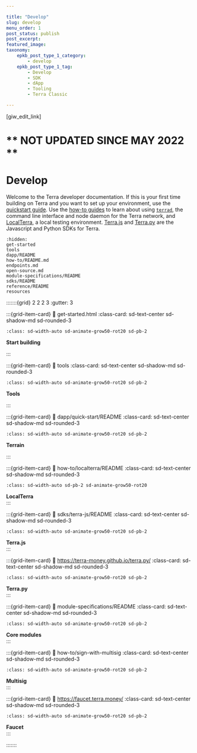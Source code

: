 ```yaml
---

title: "Develop"
slug: develop
menu_order: 1
post_status: publish
post_excerpt: 
featured_image: 
taxonomy:
    epkb_post_type_1_category:
        - develop
    epkb_post_type_1_tag:
        - Develop
        - SDK
        - dApp
        - Tooling
        - Terra Classic

---
```

<p>[giw_edit_link]</p>

# ** NOT UPDATED SINCE MAY 2022 **

# Develop

Welcome to the Terra developer documentation. If this is your first time building on Terra and you want to set up your environment, use the [quickstart guide](dapp/quick-start/README.md). Use the [how-to guides](how-to/README.md) to learn about using [`terrad`](how-to/terrad/README.md), the command line interface and node daemon for the Terra network, and [LocalTerra](how-to/localterra/README.md), a local testing environment. [Terra.js](sdks/terra-js/README.md) and [Terra.py](https://terra-money.github.io/terra.py/) are the Javascript and Python SDKs for Terra.

```{toctree}
:hidden:
get-started
tools
dapp/README
how-to/README.md
endpoints.md
open-source.md
module-specifications/README
sdks/README
reference/README
resources
```

:::::::{grid} 2 2 2 3
:gutter: 3

:::{grid-item-card}
:link: get-started.html
:class-card: sd-text-center sd-shadow-md sd-rounded-3
```{image} https://github.com/lunctoken/english/raw/main/img/Build_a_dApp_ver2.svg
:class: sd-width-auto sd-animate-grow50-rot20 sd-pb-2
```
**Start building**  

:::

:::{grid-item-card}
:link: tools
:class-card: sd-text-center sd-shadow-md sd-rounded-3
```{image} https://github.com/lunctoken/english/raw/main/img/Terrad.svg
:class: sd-width-auto sd-animate-grow50-rot20 sd-pb-2
```
**Tools**

:::

:::{grid-item-card}
:link: dapp/quick-start/README
:class-card: sd-text-center sd-shadow-md sd-rounded-3
```{image} https://github.com/lunctoken/english/raw/main/img/terrain.png
:class: sd-width-auto sd-animate-grow50-rot20 sd-pb-2
```
**Terrain**  

:::

:::{grid-item-card}
:link: how-to/localterra/README
:class-card: sd-text-center sd-shadow-md sd-rounded-3
```{image} https://github.com/lunctoken/english/raw/main/img/LocalTerra.svg
:class: sd-width-auto sd-pb-2 sd-animate-grow50-rot20
```
**LocalTerra**  
:::

:::{grid-item-card}
:link: sdks/terra-js/README
:class-card: sd-text-center sd-shadow-md sd-rounded-3
```{image} https://github.com/lunctoken/english/raw/main/img/terra_js.svg
:class: sd-width-auto sd-animate-grow50-rot20 sd-pb-2
```
**Terra.js**  
:::

:::{grid-item-card}
:link: https://terra-money.github.io/terra.py/
:class-card: sd-text-center sd-shadow-md sd-rounded-3
```{image} https://github.com/lunctoken/english/raw/main/img/terra_sdk.svg
:class: sd-width-auto sd-animate-grow50-rot20 sd-pb-2
```
**Terra.py**  
:::

:::{grid-item-card}
:link: module-specifications/README
:class-card: sd-text-center sd-shadow-md sd-rounded-3
```{image} https://github.com/lunctoken/english/raw/main/img/icon_core.svg
:class: sd-width-auto sd-animate-grow50-rot20 sd-pb-2
```
**Core modules**  
:::

:::{grid-item-card}
:link: how-to/sign-with-multisig
:class-card: sd-text-center sd-shadow-md sd-rounded-3
```{image} https://github.com/lunctoken/english/raw/main/img/Ecosystem_ver2.svg
:class: sd-width-auto sd-animate-grow50-rot20 sd-pb-2
```
**Multisig**  
:::

:::{grid-item-card}
:link: https://faucet.terra.money/
:class-card: sd-text-center sd-shadow-md sd-rounded-3
```{image} https://github.com/lunctoken/english/raw/main/img/Faucet.svg
:class: sd-width-auto sd-animate-grow50-rot20 sd-pb-2
```
**Faucet**  
:::

:::::::
